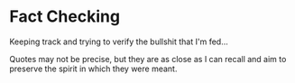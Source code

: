 # Fact Checking

Keeping track and trying to verify the bullshit that I'm fed...

Quotes may not be precise, but they are as close as I can recall and aim
to preserve the spirit in which they were meant.
